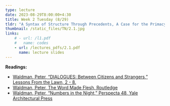 ```yaml
---
type: lecture
date: 2023-08-29T8:00:00+4:30
title: Week 2 Tuesday (8/29)
tldr: "A Syntax of Structure Through Precedents, A Case for the Primacy of Gravity."
thumbnail: /static_files/TN/2.1.jpg
links: 
    # - url: /l1.pdf
    #   name: codes
    - url: /lectures_pdfs/2.1.pdf
      name: lecture slides
---
```

**Readings:**
- [Waldman, Peter, “DIALOGUES: Between Citizens and Strangers,” Lessons From the Lawn, 2 - 8.](/readings_pdfs/week2/TH/r1.pdf)
- [Waldman, Peter, The Word Made Flesh, Routledge](/readings_pdfs/week2/TH/r2.pdf)
- [Waldman, Peter, “Numbers in the Night,” Perspecta 48, Yale Architectural Press](/readings_pdfs/week2/TH/r3.pdf)


